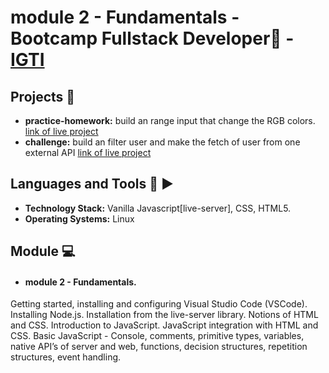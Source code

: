 # module 2 - Fundamentals - Bootcamp Fullstack Developer🚀 - [IGTI](https://www.igti.com.br/)
## Projects 👾 
- **practice-homework:** build an range input that change the RGB colors. [link of live project](https://alailsonko.github.io/TIL/IGTI-bootcamp-fullstack-developer/module-2/challenges/practice-work-module-1/)
- **challenge:** build an filter  user and make the fetch of user from one external API [link of live project](https://alailsonko.github.io/TIL/IGTI-bootcamp-fullstack-developer/module-2/challenges/challenge-module-1/)

## Languages and Tools 🧰 ▶ 

<p>
  
- **Technology Stack:** Vanilla Javascript[live-server], CSS, HTML5.
- **Operating Systems:** Linux

</p>

## Module 💻 
- #### module 2 - Fundamentals.
Getting started, installing and configuring Visual Studio Code (VSCode). Installing Node.js. Installation from the live-server library. Notions of HTML and CSS. Introduction to JavaScript. JavaScript integration with HTML and CSS. Basic JavaScript - Console, comments, primitive types, variables, native API’s of server and web, functions, decision structures, repetition structures, event handling.
 